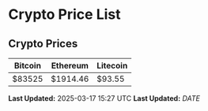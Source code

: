 # Crypto Price List

## Crypto Prices
| Bitcoin | Ethereum | Litecoin |
| ------- | -------- | -------- |
| $83525 | $1914.46 | $93.55 |
**Last Updated:** 2025-03-17 15:27 UTC
**Last Updated:** $DATE$

